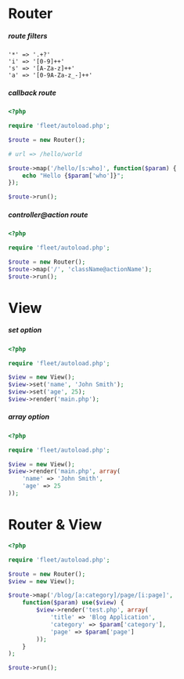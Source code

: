 # Router
##### route filters
```
'*' => '.+?'
'i' => '[0-9]++'
's' => '[A-Za-z]++'
'a' => '[0-9A-Za-z_-]++'
```
##### callback route
```php
<?php

require 'fleet/autoload.php';

$route = new Router();

# url => /hello/world

$route->map('/hello/[s:who]', function($param) {
    echo "Hello {$param['who']}";
});

$route->run();
```
##### controller@action route
```php
<?php

require 'fleet/autoload.php';

$route = new Router();
$route->map('/', 'className@actionName');
$route->run();
```
# View
##### set option
```php
<?php

require 'fleet/autoload.php';

$view = new View();
$view->set('name', 'John Smith');
$view->set('age', 25);
$view->render('main.php');
```
##### array option
```php
<?php

require 'fleet/autoload.php';

$view = new View();
$view->render('main.php', array(
    'name' => 'John Smith',
    'age' => 25
));
```
# Router & View
```php
<?php

require 'fleet/autoload.php';

$route = new Router();
$view = new View();

$route->map('/blog/[a:category]/page/[i:page]',
    function($param) use($view) {
        $view->render('test.php', array(
            'title' => 'Blog Application',
            'category' => $param['category'],
            'page' => $param['page']
        ));
    }
);

$route->run();
```

